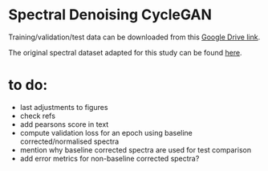 # Spectral Denoising CycleGAN

Training/validation/test data can be downloaded from this [Google Drive link](https://drive.google.com/drive/folders/1d7KSXt-ZDyDc_YGKFiEZV5ckLYmrl6y8?usp=sharing).

The original spectral dataset adapted for this study can be found [here](https://github.com/conor-horgan/DeepeR). 
# to do:

- last adjustments to figures
- check refs
- add pearsons score in text
- compute validation loss for an epoch using baseline corrected/normalised spectra
- mention why baseline corrected spectra are used for test comparison
- add error metrics for non-baseline corrected spectra?
